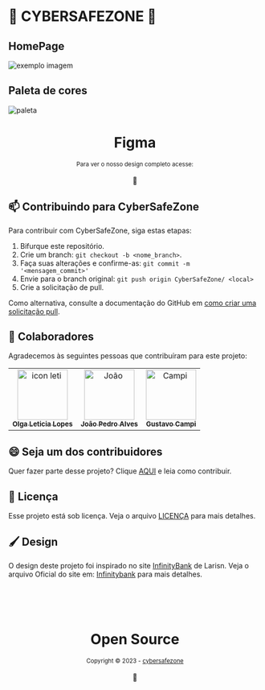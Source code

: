 # 🔏 CYBERSAFEZONE 💾

## HomePage
<img src="../CyberSafeZone/public/assets/img/readme/homepage preview.jpeg" alt="exemplo imagem">

## Paleta de cores
<img src="https://media.discordapp.net/attachments/1020872567738863716/1166513369063358634/Group_3.png?ex=654ac33b&is=65384e3b&hm=f5915d0938f8c60a366caba506c63160eb73cfb2f7629d5db84d21e21ccade56&=&width=1009&height=580" alt="paleta">

<div align="center">
    <div>
      <h1>Figma</h1>
      <sub> Para ver o nosso design completo acesse: <a href="https://github.com/iuricode"></a>
    </div>
    <br/>
    💖
</div>

## 📫 Contribuindo para CyberSafeZone
Para contribuir com CyberSafeZone, siga estas etapas:

1. Bifurque este repositório.
2. Crie um branch: `git checkout -b <nome_branch>`.
3. Faça suas alterações e confirme-as: `git commit -m '<mensagem_commit>'`
4. Envie para o branch original: `git push origin CyberSafeZone/ <local>`
5. Crie a solicitação de pull.

Como alternativa, consulte a documentação do GitHub em [como criar uma solicitação pull](https://help.github.com/en/github/collaborating-with-issues-and-pull-requests/creating-a-pull-request).

## 🤝 Colaboradores

Agradecemos às seguintes pessoas que contribuíram para este projeto:

<table>
  <tr>
    <td align="center">
      <a href="#">
        <img src="https://avatars.githubusercontent.com/u/110142708?s=400&u=71a4f8db0ef4037c2635f6d72955ce7d6ed50bef&v=4" width="100px;" alt="icon leti"/><br>
        <sub>
          <b>Olga Leticia Lopes</b>
        </sub>
      </a>
    </td>
    <td align="center">
      <a href="#">
        <img src="https://avatars.githubusercontent.com/u/82236608?v=4" width="100px;" alt="João"/><br>
        <sub>
          <b>João Pedro Alves</b>
        </sub>
      </a>
    </td>
    <td align="center">
      <a href="#">
        <img src="https://avatars.githubusercontent.com/u/89092519?v=4" width="100px;" alt="Campi"/><br>
        <sub>
          <b>Gustavo Campi</b>
        </sub>
      </a>
    </td>
  </tr>
</table>


## 😄 Seja um dos contribuidores<br>

Quer fazer parte desse projeto? Clique [AQUI](CONTRIBUTING.md) e leia como contribuir.

## 📝 Licença

Esse projeto está sob licença. Veja o arquivo [LICENÇA](LICENSE) para mais detalhes.

## 🖌️ Design

O design deste projeto foi inspirado no site [InfinityBank](infinitybank.vercel.app) de Larisn. Veja o arquivo Oficial do site em: [Infinitybank](https://github.com/larisn/infinitybank) para mais detalhes.

<div align="center">
  <br/>
  <br/>
  <br/>
    <div>
      <h1>Open Source</h1>
      <sub>Copyright © 2023 - <a href="https://github.com/iuricode">cybersafezone</sub></a>
    </div>
    <br/>
    💖
</div>
